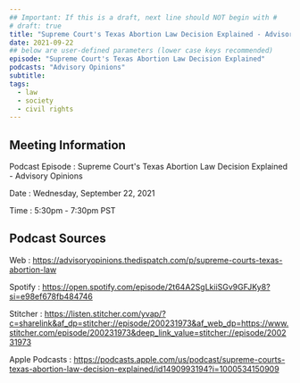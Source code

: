 ```yaml
---
## Important: If this is a draft, next line should NOT begin with #
# draft: true
title: "Supreme Court's Texas Abortion Law Decision Explained - Advisory Opinions"
date: 2021-09-22
## below are user-defined parameters (lower case keys recommended)
episode: "Supreme Court's Texas Abortion Law Decision Explained"
podcasts: "Advisory Opinions"
subtitle:
tags:
  - law
  - society
  - civil rights
---
```


## Meeting Information

Podcast Episode
:   Supreme Court's Texas Abortion Law Decision Explained - Advisory Opinions

Date
:   Wednesday, September 22, 2021

Time
:   5:30pm - 7:30pm PST

## Podcast Sources

Web
:   https://advisoryopinions.thedispatch.com/p/supreme-courts-texas-abortion-law

Spotify
:   https://open.spotify.com/episode/2t64A2SgLkiiSGv9GFJKy8?si=e98ef678fb484746

Stitcher
:   https://listen.stitcher.com/yvap/?c=sharelink&af_dp=stitcher://episode/200231973&af_web_dp=https://www.stitcher.com/episode/200231973&deep_link_value=stitcher://episode/200231973

Apple Podcasts
:   https://podcasts.apple.com/us/podcast/supreme-courts-texas-abortion-law-decision-explained/id1490993194?i=1000534150909

